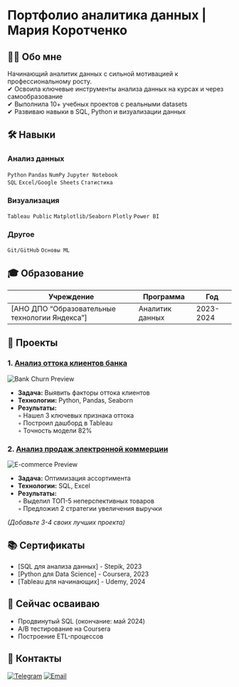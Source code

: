 # Портфолио аналитика данных | Мария Коротченко

## 👨‍🎓 Обо мне
Начинающий аналитик данных с сильной мотивацией к профессиональному росту.  
✔ Освоила ключевые инструменты анализа данных на курсах и через самообразование  
✔ Выполнила 10+ учебных проектов с реальными datasets  
✔ Развиваю навыки в SQL, Python и визуализации данных  

## 🛠 Навыки
### **Анализ данных**
`Python` `Pandas` `NumPy` `Jupyter Notebook`  
`SQL` `Excel/Google Sheets` `Статистика` 

### **Визуализация**
`Tableau Public` `Matplotlib/Seaborn`
 `Plotly` `Power BI`

### **Другое**
`Git/GitHub` `Основы ML` 

## 🎓 Образование
| Учреждение | Программа | Год |
|------------|-----------|-----|
| [АНО ДПО “Образовательные технологии Яндекса”] | Аналитик данных | 2023-2024 |

## 💼 Проекты

### 1. [Анализ оттока клиентов банка](ссылка_на_проект)
![Bank Churn Preview](https://via.placeholder.com/600x300/252B48/FFFFFF?text=Bank+Churn+Analysis)
- **Задача:** Выявить факторы оттока клиентов
- **Технологии:** Python, Pandas, Seaborn
- **Результаты:**  
  ◦ Нашел 3 ключевых признака оттока  
  ◦ Построил дашборд в Tableau  
  ◦ Точность модели 82%

### 2. [Анализ продаж электронной коммерции](ссылка_на_проект)
![E-commerce Preview](https://via.placeholder.com/600x300/2D4263/FFFFFF?text=E-commerce+Sales)
- **Задача:** Оптимизация ассортимента
- **Технологии:** SQL, Excel
- **Результаты:**  
  ◦ Выделил ТОП-5 неперспективных товаров  
  ◦ Предложил 2 стратегии увеличения выручки

*(Добавьте 3-4 своих лучших проекта)*

## 📚 Сертификаты
- [SQL для анализа данных] - Stepik, 2023
- [Python для Data Science] - Coursera, 2023
- [Tableau для начинающих] - Udemy, 2024

## 🚀 Сейчас осваиваю
- Продвинутый SQL (окончание: май 2024)
- A/B тестирование на Coursera
- Построение ETL-процессов

## 📩 Контакты
[![Telegram](https://img.shields.io/badge/Telegram-26A5E4?logo=telegram&logoColor=white)](https://t.me/mariya_june)
[![Email](https://img.shields.io/badge/Email-EA4335?logo=gmail&logoColor=white)](mailto:maruya_june95@mail.ru)

